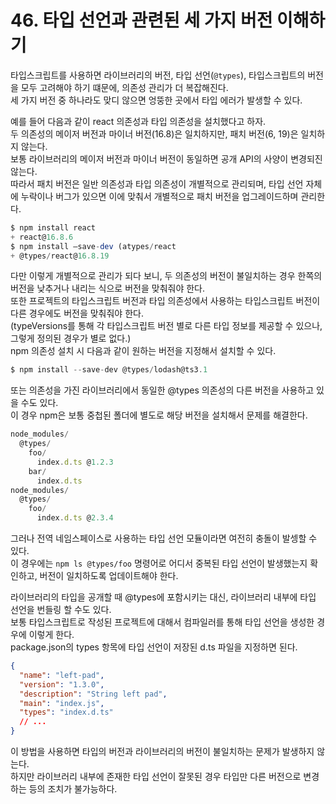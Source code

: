 # 46. 타입 선언과 관련된 세 가지 버전 이해하기

타입스크립트를 사용하면 라이브러리의 버전, 타입 선언(`@types`), 타입스크립트의 버전을 모두 고려해야 하기 떄문에, 의존성 관리가 더 복잡해진다.  
세 가지 버전 중 하나라도 맞디 않으면 엉뚱한 곳에서 타입 에러가 발생할 수 있다.

예를 들어 다음과 같이 react 의존성과 타입 의존성을 설치했다고 하자.  
두 의존성의 메이저 버전과 마이너 버전(16.8)은 일치하지만, 패치 버전(6, 19)은 일치하지 않는다.  
보통 라이브러리의 메이저 버전과 마이너 버전이 동일하면 공개 API의 사양이 변경되진 않는다.  
따라서 패치 버전은 일반 의존성과 타입 의존성이 개별적으로 관리되며, 타입 선언 자체에 누락이나 버그가 있으면 이에 맞춰서 개별적으로 패치 버전을 업그레이드하며 관리한다.

```ts
$ npm install react
+ react@16.8.6
$ npm install —save-dev (atypes/react
+ @types/react@16.8.19
```

다만 이렇게 개별적으로 관리가 되다 보니, 두 의존성의 버전이 불일치하는 경우 한쪽의 버전을 낮추거나 내리는 식으로 버전을 맞춰줘야 한다.  
또한 프로젝트의 타입스크립트 버전과 타입 의존성에서 사용하는 타입스크립트 버전이 다른 경우에도 버전을 맞춰줘야 한다.  
(typeVersions를 통해 각 타입스크립트 버전 별로 다른 타입 정보를 제공할 수 있으나, 그렇게 정의된 경우가 별로 없다.)  
npm 의존성 설치 시 다음과 같이 원하는 버전을 지정해서 설치할 수 있다.

```ts
$ npm install --save-dev @types/lodash@ts3.1
```

또는 의존성을 가진 라이브러리에서 동일한 @types 의존성의 다른 버전을 사용하고 있을 수도 있다.  
이 경우 npm은 보통 중첩된 폴더에 별도로 해당 버전을 설치해서 문제를 해결한다.  

```ts
node_modules/
  @types/
    foo/
      index.d.ts @1.2.3
    bar/
      index.d.ts
node_modules/
  @types/
    foo/
      index.d.ts @2.3.4
```

그러나 전역 네임스페이스로 사용하는 타입 선언 모듈이라면 여전히 충돌이 발셍할 수 있다.  
이 경우에는 `npm ls @types/foo` 명령어로 어디서 중복된 타입 선언이 발생했는지 확인하고, 버전이 일치하도록 업데이트해야 한다.

라이브러리의 타입을 공개할 때 @types에 포함시키는 대신, 라이브러리 내부에 타입 선언을 번들링 할 수도 있다.  
보통 타입스크립트로 작성된 프로젝트에 대해서 컴파일러를 통해 타입 선언을 생성한 경우에 이렇게 한다.  
package.json의 types 항목에 타입 선언이 저장된 d.ts 파일을 지정하면 된다.

```json
{
  "name": "left-pad",
  "version": "1.3.0",
  "description": "String left pad",
  "main": "index.js",
  "types": "index.d.ts"
  // ...
}
```

이 방법을 사용하면 타입의 버전과 라이브러리의 버전이 불일치하는 문제가 발생하지 않는다.  
하지만 라이브러리 내부에 존재한 타입 선언이 잘못된 경우 타입만 다른 버전으로 변경하는 등의 조치가 불가능하다.
